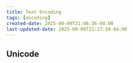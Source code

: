 ```yaml
---
title: Text Encoding
tags: [encoding]
created-date: 2025-09-09T21:06:36-04:00
last-updated-date: 2025-09-09T21:27:50-04:00
---
```


## Unicode